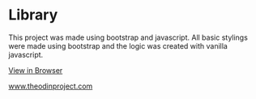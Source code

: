 # Library
This project was made using bootstrap and javascript. All basic stylings were made using bootstrap and the logic was created with vanilla javascript.

[View in Browser](https://htmlpreview.github.io/?https://github.com/joelmarvi/library/blob/master/index.html)

www.theodinproject.com